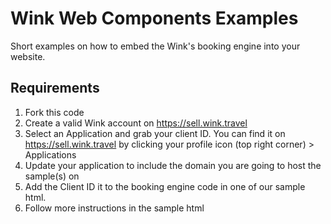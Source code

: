 # Wink Web Components Examples
Short examples on how to embed the Wink's booking engine into your website.

## Requirements
1. Fork this code
2. Create a valid Wink account on https://sell.wink.travel
3. Select an Application and grab your client ID. You can find it on https://sell.wink.travel by clicking your profile icon (top right corner) > Applications
4. Update your application to include the domain you are going to host the sample(s) on
5. Add the Client ID it to the booking engine code in one of our sample html.
6. Follow more instructions in the sample html
